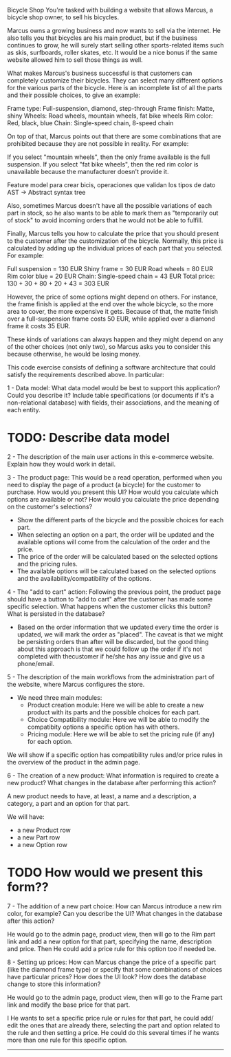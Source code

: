 Bicycle Shop
You're tasked with building a website that allows Marcus, a bicycle shop owner, to sell his bicycles.



Marcus owns a growing business and now wants to sell via the internet. He also tells you that bicycles are his main product, but if the business continues to grow, he will surely start selling other sports-related items such as skis, surfboards, roller skates, etc. It would be a nice bonus if the same website allowed him to sell those things as well.



What makes Marcus's business successful is that customers can completely customize their bicycles. They can select many different options for the various parts of the bicycle. Here is an incomplete list of all the parts and their possible choices, to give an example:

Frame type: Full-suspension, diamond, step-through
Frame finish: Matte, shiny
Wheels: Road wheels, mountain wheels, fat bike wheels
Rim color: Red, black, blue
Chain: Single-speed chain, 8-speed chain


On top of that, Marcus points out that there are some combinations that are prohibited because they are not possible in reality. For example:

If you select "mountain wheels", then the only frame available is the full suspension.
If you select "fat bike wheels", then the red rim color is unavailable because the manufacturer doesn't provide it.


Feature model para crear bicis, operaciones que validan los tipos de dato
AST -> Abstract syntax tree


Also, sometimes Marcus doesn't have all the possible variations of each part in stock, so he also wants to be able to mark them as "temporarily out of stock" to avoid incoming orders that he would not be able to fulfill.



Finally, Marcus tells you how to calculate the price that you should present to the customer after the customization of the bicycle. Normally, this price is calculated by adding up the individual prices of each part that you selected. For example:

Full suspension = 130 EUR
Shiny frame = 30 EUR
Road wheels = 80 EUR
Rim color blue = 20 EUR
Chain: Single-speed chain = 43 EUR
Total price: 130 + 30 + 80 + 20 + 43 = 303 EUR

However, the price of some options might depend on others. For instance, the frame finish is applied at the end over the whole bicycle, so the more area to cover, the more expensive it gets. Because of that, the matte finish over a full-suspension frame costs 50 EUR, while applied over a diamond frame it costs 35 EUR.



These kinds of variations can always happen and they might depend on any of the other choices (not only two), so Marcus asks you to consider this because otherwise, he would be losing money.



This code exercise consists of defining a software architecture that could satisfy the requirements described above. In particular:

1 - Data model: What data model would be best to support this application? Could you describe it? Include table specifications (or documents if it's a non-relational database) with fields, their associations, and the meaning of each entity.

# TODO: Describe data model

2 - The description of the main user actions in this e-commerce website. Explain how they would work in detail.

3 - The product page: This would be a read operation, performed when you need to display the page of a product (a bicycle) for the customer to purchase. How would you present this UI? How would you calculate which options are available or not? How would you calculate the price depending on the customer's selections?

- Show the different parts of the bicycle and the possible choices for each part.
- When selecting an option on a part, the order will be updated and the available options will come from the calculation of the order and the price.
- The price of the order will be calculated based on the selected options and the pricing rules.
- The available options will be calculated based on the selected options and the availability/compatibility of the options.

4 - The "add to cart" action: Following the previous point, the product page should have a button to "add to cart" after the customer has made some specific selection. What happens when the customer clicks this button? What is persisted in the database?


- Based on the order information that we updated every time the order is updated, we will mark the order as "placed". The caveat is that we might be persisting orders than after will be discarded, but the good thing about this approach is that we could follow up the order if it's not completed with thecustomer if he/she has any issue and give us a phone/email.


5 - The description of the main workflows from the administration part of the website, where Marcus configures the store.

- We need three main modules:
  - Product creation module: Here we will be able to create a new product with its parts and the possible choices for each part.
  - Choice Compatibility module: Here we will be able to modify the compatibity options a specific option has with others.
  - Pricing module: Here we will be able to set the pricing rule (if any) for each option.

We will show if a specific option has compatibility rules and/or price rules in the overview of the product in the admin page.

6 - The creation of a new product: What information is required to create a new product? What changes in the database after performing this action?

A new product needs to have, at least, a name and a description, a category, a part and an option for that part.

We will have:

- a new Product row
- a new Part row
- a new Option row

# TODO How would we present this form??


7 - The addition of a new part choice: How can Marcus introduce a new rim color, for example? Can you describe the UI? What changes in the database after this action?

He would go to the admin page, product view, then will go to the Rim part link and add a new option for that part, specifying the name, description and price. Then He could add a price rule for this option too if needed be.

8 - Setting up prices: How can Marcus change the price of a specific part (like the diamond frame type) or specify that some combinations of choices have particular prices? How does the UI look? How does the database change to store this information?

He would go to the admin page, product view, then will go to the Frame part link and modify the base price for that part.

I He wants to set a specific price rule or rules for that part, he could add/ edit the ones that are already there, selecting the part and option related to the rule and then setting a price. He could do this several times if he wants more than one rule for this specific option.

---

